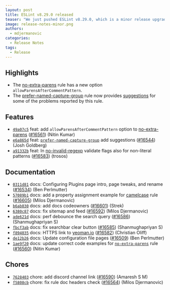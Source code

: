 ```yaml
---
layout: post
title: ESLint v8.29.0 released
teaser: "We just pushed ESLint v8.29.0, which is a minor release upgrade of ESLint. This release adds some new features and fixes several bugs found in the previous release."
image: release-notes-minor.png
authors:
  - mdjermanovic
categories:
  - Release Notes
tags:
  - Release
---
```



## Highlights

* The [no-extra-parens](/docs/latest/rules/no-extra-parens) rule has a new option `allowParensAfterCommentPattern`.
* The [prefer-named-capture-group](/docs/latest/rules/prefer-named-capture-group) rule now provides [suggestions](/docs/latest/developer-guide/working-with-rules#providing-suggestions) for some of the problems reported by this rule.






## Features


* [`49a07c5`](https://github.com/eslint/eslint/commit/49a07c52c5af7e98d161ff4acd44bbbe0aa6383b) feat: add `allowParensAfterCommentPattern` option to [no-extra-parens](/docs/rules/no-extra-parens) ([#16561](https://github.com/eslint/eslint/issues/16561)) (Nitin Kumar)
* [`e6a865d`](https://github.com/eslint/eslint/commit/e6a865d70aed9e1c07be712e40c38da1a5dda849) feat: [`prefer-named-capture-group`](/docs/rules/prefer-named-capture-group) add suggestions ([#16544](https://github.com/eslint/eslint/issues/16544)) (Josh Goldberg)
* [`a91332b`](https://github.com/eslint/eslint/commit/a91332b8bd9adfa2aa8110071bdf73f56d400050) feat: In [no-invalid-regexp](/docs/rules/no-invalid-regexp) validate flags also for non-literal patterns ([#16583](https://github.com/eslint/eslint/issues/16583)) (trosos)








## Documentation


* [`0311d81`](https://github.com/eslint/eslint/commit/0311d81834d675b8ae7cc92a460b37115edc4018) docs: Configuring Plugins page intro, page tweaks, and rename ([#16534](https://github.com/eslint/eslint/issues/16534)) (Ben Perlmutter)
* [`57089b1`](https://github.com/eslint/eslint/commit/57089b1ede624452bc94404b6e60d01d48cfd468) docs: add a property assignment example for [camelcase](/docs/rules/camelcase) rule ([#16605](https://github.com/eslint/eslint/issues/16605)) (Milos Djermanovic)
* [`b6ab030`](https://github.com/eslint/eslint/commit/b6ab030897d2e8b314b33a6502346a4ac45bb8da) docs: add docs codeowners ([#16601](https://github.com/eslint/eslint/issues/16601)) (Strek)
* [`6380c87`](https://github.com/eslint/eslint/commit/6380c87c563be5dc78ce0ddd5c7409aaf71692bb) docs: fix sitemap and feed ([#16592](https://github.com/eslint/eslint/issues/16592)) (Milos Djermanovic)
* [`ade621d`](https://github.com/eslint/eslint/commit/ade621dd12fcd3b65644bb3468248cc040db756c) docs: perf debounce the search query ([#16586](https://github.com/eslint/eslint/issues/16586)) (Shanmughapriyan S)
* [`fbcf3ab`](https://github.com/eslint/eslint/commit/fbcf3abd54dd20aec3c695cacece56493633c97f) docs: fix searchbar clear button ([#16585](https://github.com/eslint/eslint/issues/16585)) (Shanmughapriyan S)
* [`f894035`](https://github.com/eslint/eslint/commit/f89403553b31d24f4fc841424cc7dcb8c3ef689f) docs: HTTPS link to [yeoman.io](https://yeoman.io) ([#16582](https://github.com/eslint/eslint/issues/16582)) (Christian Oliff)
* [`de12b26`](https://github.com/eslint/eslint/commit/de12b266f2aa6f063d0af888b8f0de41d09ec33f) docs: Update configuration file pages ([#16509](https://github.com/eslint/eslint/issues/16509)) (Ben Perlmutter)
* [`1ae9f20`](https://github.com/eslint/eslint/commit/1ae9f2067442434c6ccc6b41703624b302d17c67) docs: update correct code examples for [`no-extra-parens`](/docs/rules/no-extra-parens) rule ([#16560](https://github.com/eslint/eslint/issues/16560)) (Nitin Kumar)








## Chores


* [`7628403`](https://github.com/eslint/eslint/commit/7628403a57d9d9b4e2cb2b36309170900f58832e) chore: add discord channel link ([#16590](https://github.com/eslint/eslint/issues/16590)) (Amaresh  S M)
* [`f5808cb`](https://github.com/eslint/eslint/commit/f5808cb51529174a67b4938223f06435ad6d5118) chore: fix rule doc headers check ([#16564](https://github.com/eslint/eslint/issues/16564)) (Milos Djermanovic)


